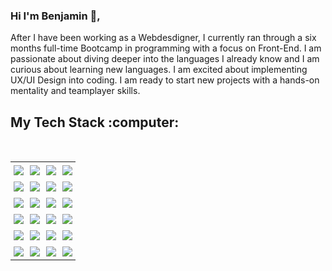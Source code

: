 ### Hi I'm Benjamin :wave:,

<p>
After I have been working as a Webdesdigner, I currently ran through a six months full-time Bootcamp in programming with a focus on Front-End. I am passionate about diving deeper into the languages I already know and I am curious about learning new languages. I am excited about implementing UX/UI Design into coding. I am ready to start new projects with a hands-on mentality and teamplayer skills.
</p>

<h2>My Tech Stack :computer:</h2>

<br/>
<div align="center">
<table>
    <tbody>
        <tr>
            <td style="padding: 5px;"><img src="https://skillicons.dev/icons?i=javascript" /></td>
            <td style="padding: 5px;"><img src="https://skillicons.dev/icons?i=typescript" /></td>
            <td style="padding: 5px;"><img src="https://skillicons.dev/icons?i=react" /></td>
            <td style="padding: 5px;"><img src="https://skillicons.dev/icons?i=nextjs" /></td>
        </tr>
          <tr>
            <td style="padding: 5px;"><img src="https://skillicons.dev/icons?i=html" /></td>
            <td style="padding: 5px;"><img src="https://skillicons.dev/icons?i=css" /></td>
            <td style="padding: 5px;"><img src="https://skillicons.dev/icons?i=tailwind" /></td>
            <td style="padding: 5px;"><img src="https://skillicons.dev/icons?i=vscode" /></td>
        </tr>
        <tr>
            <td style="padding: 5px;"><img src="https://skillicons.dev/icons?i=git" /></td>
            <td style="padding: 5px;"><img src="https://skillicons.dev/icons?i=github" /></td>
            <td style="padding: 5px;"><img src="https://skillicons.dev/icons?i=vite" /></td>
            <td style="padding: 5px;"><img src="https://skillicons.dev/icons?i=npm" /></td>
        </tr>
        <tr>
            <td style="padding: 5px;"><img src="https://skillicons.dev/icons?i=nodejs" /></td>
            <td style="padding: 5px;"><img src="https://skillicons.dev/icons?i=express" /></td>
            <td style="padding: 5px;"><img src="https://skillicons.dev/icons?i=figma" /></td>
            <td style="padding: 5px;"><img src="https://skillicons.dev/icons?i=prisma" /></td>
        </tr>
        <tr>
            <td style="padding: 5px;"><img src="https://skillicons.dev/icons?i=wordpress" /></td>
            <td style="padding: 5px;"><img src="https://skillicons.dev/icons?i=au" /></td>
            <td style="padding: 5px;"><img src="https://skillicons.dev/icons?i=photoshop" /></td>
            <td style="padding: 5px;"><img src="https://skillicons.dev/icons?i=pr" /></td>
        </tr>
        <tr>
            <td style="padding: 5px;"><img src="https://skillicons.dev/icons?i=webflow" /></td>
            <td style="padding: 5px;"><img src="https://skillicons.dev/icons?i=ecommerce" /></td>
            <td style="padding: 5px;"><img src="https://skillicons.dev/icons?i=supabase" /></td>
            <td style="padding: 5px;"><img src="https://skillicons.dev/icons?i=vercel" /></td>
        </tr>
    </tbody>
</table>
</div>

<!--
**pnimajneb/pnimajneb** is a ✨ _special_ ✨ repository because its `README.md` (this file) appears on your GitHub profile.

Here are some ideas to get you started:

- 🔭 I’m currently working on ...
- 🌱 I’m currently learning ...
- 👯 I’m looking to collaborate on ...
- 🤔 I’m looking for help with ...
- 💬 Ask me about ...
- 📫 How to reach me: ...
- 😄 Pronouns: ...
- ⚡ Fun fact: ...
-->
